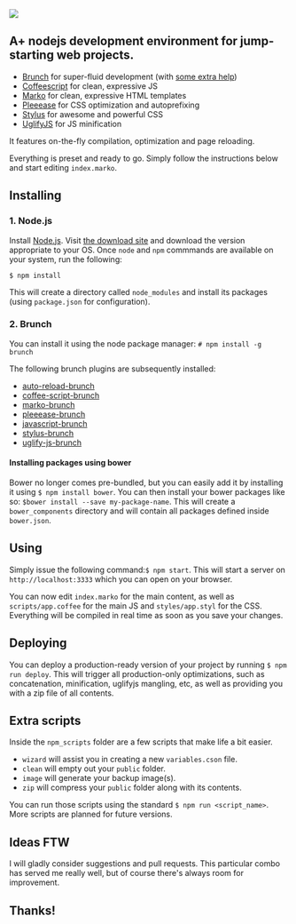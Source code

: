 <img src="http://i1039.photobucket.com/albums/a472/bkuri/g4204_zpsgxzdynlo.png">

A+ nodejs development environment for jump-starting web projects.
-----------------------------------------------------------------

-	[Brunch](http://brunch.io) for super-fluid development (with [some extra help](#brunch)\)
-	[Coffeescript](http://coffeescript.org) for clean, expressive JS
-	[Marko](http://markojs.com) for clean, expressive HTML templates
-	[Pleeease](http://pleeease.io) for CSS optimization and autoprefixing
-	[Stylus](https://learnboost.github.io/stylus/) for awesome and powerful CSS
-	[UglifyJS](http://lisperator.net/uglifyjs) for JS minification

It features on-the-fly compilation, optimization and page reloading.

Everything is preset and ready to go. Simply follow the instructions below and start editing `index.marko`.

Installing
----------

### 1. Node.js

Install [Node.js](http://nodejs.org). Visit [the download site](http://nodejs.org/download/) and download the version appropriate to your OS. Once `node` and `npm` commmands are available on your system, run the following:

`$ npm install`

This will create a directory called `node_modules` and install its packages (using `package.json` for configuration).

### <a name="brunch"></a>2. Brunch

You can install it using the node package manager: `# npm install -g brunch`

The following brunch plugins are subsequently installed:

-	[auto-reload-brunch](https://github.com/brunch/auto-reload-brunch)
-	[coffee-script-brunch](https://github.com/brunch/coffee-script-brunch)
-	[marko-brunch](https://github.com/bkuri/marko-brunch)
-	[pleeease-brunch](https://github.com/iamvdo/pleeease-brunch)
-	[javascript-brunch](https://github.com/brunch/javascript-brunch)
-	[stylus-brunch](https://github.com/brunch/stylus-brunch)
-	[uglify-js-brunch](https://github.com/brunch/uglify-js-brunch)

#### Installing packages using bower

Bower no longer comes pre-bundled, but you can easily add it by installing it using `$ npm install bower`. You can then install your bower packages like so: `$bower install --save my-package-name`. This will create a `bower_components` directory and will contain all packages defined inside `bower.json`.

Using
-----

Simply issue the following command:`$ npm start`. This will start a server on `http://localhost:3333` which you can open on your browser.

You can now edit `index.marko` for the main content, as well as `scripts/app.coffee` for the main JS and `styles/app.styl` for the CSS. Everything will be compiled in real time as soon as you save your changes.

Deploying
---------

You can deploy a production-ready version of your project by running `$ npm run deploy`. This will trigger all production-only optimizations, such as concatenation, minification, uglifyjs mangling, etc, as well as providing you with a zip file of all contents.

Extra scripts
-------------

Inside the `npm_scripts` folder are a few scripts that make life a bit easier.

-	`wizard` will assist you in creating a new `variables.cson` file.
-	`clean` will empty out your `public` folder.
-	`image` will generate your backup image(s).
-	`zip` will compress your `public` folder along with its contents.

You can run those scripts using the standard `$ npm run <script_name>`. More scripts are planned for future versions.

Ideas FTW
---------

I will gladly consider suggestions and pull requests. This particular combo has served me really well, but of course there's always room for improvement.

Thanks!
-------
